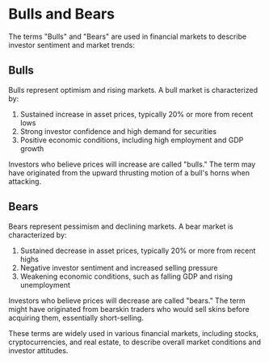 # Bulls and Bears

The terms "Bulls" and "Bears" are used in financial markets to describe investor sentiment and market trends:

## Bulls

Bulls represent optimism and rising markets. A bull market is characterized by:

1. Sustained increase in asset prices, typically 20% or more from recent lows
2. Strong investor confidence and high demand for securities
3. Positive economic conditions, including high employment and GDP growth

Investors who believe prices will increase are called "bulls." The term may have originated from the upward thrusting motion of a bull's horns when attacking.

## Bears

Bears represent pessimism and declining markets. A bear market is characterized by:

1. Sustained decrease in asset prices, typically 20% or more from recent highs
2. Negative investor sentiment and increased selling pressure
3. Weakening economic conditions, such as falling GDP and rising unemployment

Investors who believe prices will decrease are called "bears." The term might have originated from bearskin traders who would sell skins before acquiring them, essentially short-selling.

These terms are widely used in various financial markets, including stocks, cryptocurrencies, and real estate, to describe overall market conditions and investor attitudes.
